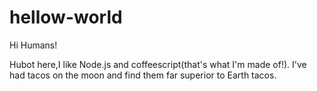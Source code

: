 # hellow-world

Hi Humans!

Hubot here,I like Node.js and coffeescript(that's what I'm made of!).
I've had tacos on the moon and find them far superior to Earth tacos.

